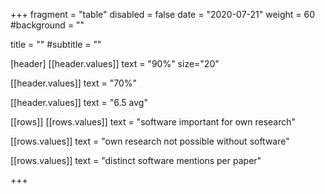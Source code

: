 +++
fragment = "table"
disabled = false
date = "2020-07-21"
weight = 60
#background = ""

title = ""
#subtitle = ""


[header]
  [[header.values]]
    text = "90%"
    size="20"

  [[header.values]]
    text = "70%"

  [[header.values]]
    text = "6.5 avg"

[[rows]]
  [[rows.values]]
    text = "software important for own research"

  [[rows.values]]
    text = "own research not possible without software"

  [[rows.values]]
    text = "distinct software mentions per paper"

+++
